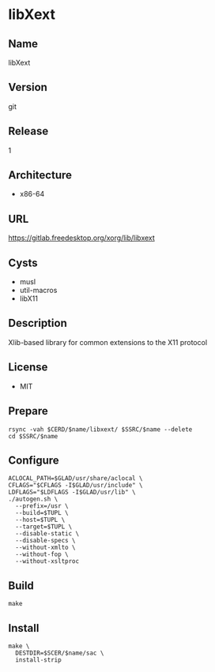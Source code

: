 # libXext

## Name
libXext

## Version
git

## Release
1

## Architecture
* x86-64

## URL
https://gitlab.freedesktop.org/xorg/lib/libxext

## Cysts
* musl
* util-macros
* libX11

## Description
Xlib-based library for common extensions to the X11 protocol

## License
* MIT

## Prepare
```shell
rsync -vah $CERD/$name/libxext/ $SSRC/$name --delete
cd $SSRC/$name
```

## Configure
```shell
ACLOCAL_PATH=$GLAD/usr/share/aclocal \
CFLAGS="$CFLAGS -I$GLAD/usr/include" \
LDFLAGS="$LDFLAGS -I$GLAD/usr/lib" \
./autogen.sh \
  --prefix=/usr \
  --build=$TUPL \
  --host=$TUPL \
  --target=$TUPL \
  --disable-static \
  --disable-specs \
  --without-xmlto \
  --without-fop \
  --without-xsltproc
```

## Build
```shell
make
```

## Install
```shell
make \
  DESTDIR=$SCER/$name/sac \
  install-strip
```
